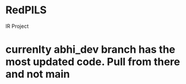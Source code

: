# RedPILS
IR Project

# currenlty abhi_dev branch has the most updated code. Pull from there and not main
